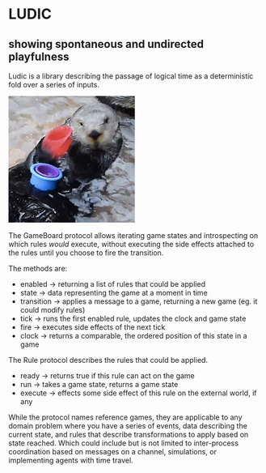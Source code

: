 # LUDIC

## showing spontaneous and undirected playfulness

Ludic is a library describing the passage of logical time as a deterministic
fold over a series of inputs.

![otter, hard at work](otter-stacking.jpg)

The GameBoard protocol allows iterating game states and introspecting on
which rules *would* execute, without executing the side effects attached to
the rules until you choose to fire the transition.

The methods are:
* enabled -> returning a list of rules that could be applied
* state -> data representing the game at a moment in time
* transition -> applies a message to a game, returning a new game (eg. it could modify rules)
* tick -> runs the first enabled rule, updates the clock and game state
* fire -> executes side effects of the next tick
* clock -> returns a comparable, the ordered position of this state in a game

The Rule protocol describes the rules that could be applied.
* ready -> returns true if this rule can act on the game
* run -> takes a game state, returns a game state
* execute -> effects some side effect of this rule on the external world, if any

While the protocol names reference games, they are applicable to any domain problem where you have a series of events, data describing the current state, and rules that describe transformations to apply based on state reached. Which could include but is not limited to inter-process coordination based on messages on a channel, simulations, or implementing agents with time travel.
